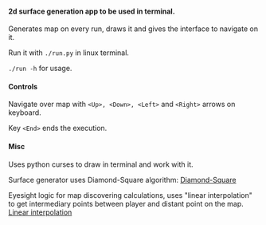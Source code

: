 #### 2d surface generation app to be used in terminal.

Generates map on every run, draws it and gives the interface to navigate on it.

Run it with `./run.py` in linux terminal.

`./run -h` for usage.

#### Controls

Navigate over map with `<Up>, <Down>, <Left>` and `<Right>` arrows on keyboard.

Key `<End>` ends the execution.

#### Misc

Uses python curses to draw in terminal and work with it.

Surface generator uses Diamond-Square algorithm:
[Diamond-Square](https://en.wikipedia.org/wiki/Diamond-square_algorithm)

Eyesight logic for map discovering calculations,
uses "linear interpolation" to get intermediary points between player and distant point on the map.
[Linear interpolation](https://x-engineer.org/undergraduate-engineering/advanced-mathematics/numerical-methods/linear-interpolation-and-extrapolation-with-calculator/)
